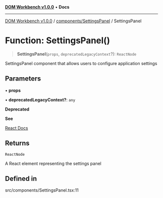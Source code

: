 [**DOM Workbench v1.0.0**](../../../README.md) • **Docs**

***

[DOM Workbench v1.0.0](../../../modules.md) / [components/SettingsPanel](../README.md) / SettingsPanel

# Function: SettingsPanel()

> **SettingsPanel**(`props`, `deprecatedLegacyContext`?): `ReactNode`

SettingsPanel component that allows users to configure application settings

## Parameters

• **props**

• **deprecatedLegacyContext?**: `any`

**Deprecated**

**See**

[React Docs](https://legacy.reactjs.org/docs/legacy-context.html#referencing-context-in-lifecycle-methods)

## Returns

`ReactNode`

A React element representing the settings panel

## Defined in

src/components/SettingsPanel.tsx:11
